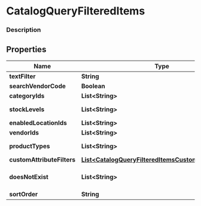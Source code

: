 
# CatalogQueryFilteredItems

### Description



## Properties
Name | Type | Description | Notes
------------ | ------------- | ------------- | -------------
**textFilter** | **String** |  |  [optional]
**searchVendorCode** | **Boolean** |  |  [optional]
**categoryIds** | **List&lt;String&gt;** |  |  [optional]
**stockLevels** | **List&lt;String&gt;** |  See [CatalogQueryFilteredItemsStockLevel](#type-catalogqueryfiltereditemsstocklevel) for possible values |  [optional]
**enabledLocationIds** | **List&lt;String&gt;** |  |  [optional]
**vendorIds** | **List&lt;String&gt;** |  |  [optional]
**productTypes** | **List&lt;String&gt;** |  See [CatalogItemProductType](#type-catalogitemproducttype) for possible values |  [optional]
**customAttributeFilters** | [**List&lt;CatalogQueryFilteredItemsCustomAttributeFilter&gt;**](CatalogQueryFilteredItemsCustomAttributeFilter.md) |  |  [optional]
**doesNotExist** | **List&lt;String&gt;** |  See [CatalogQueryFilteredItemsNullableAttribute](#type-catalogqueryfiltereditemsnullableattribute) for possible values |  [optional]
**sortOrder** | **String** |  See [SortOrder](#type-sortorder) for possible values |  [optional]



